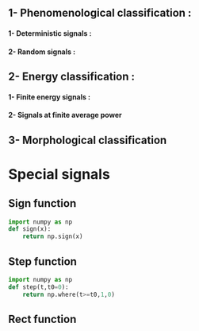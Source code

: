 ## 1- Phenomenological classification :
#### 1- Deterministic signals :
#### 2- Random signals :
## 2- Energy classification :
#### 1- Finite energy signals :
#### 2- Signals at finite average power
## 3- Morphological classification
# Special signals
## Sign function    
```python
import numpy as np
def sign(x):
    return np.sign(x)
```
## Step function
```python
import numpy as np
def step(t,t0=0):
    return np.where(t>=t0,1,0)
```
## Rect function 

